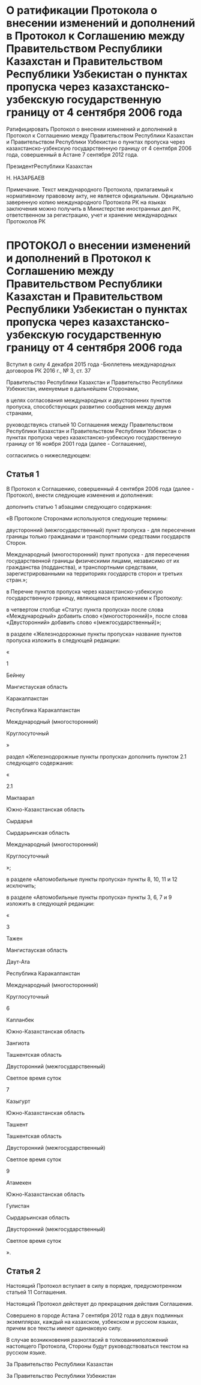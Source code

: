 # О ратификации Протокола о внесении изменений и дополнений в Протокол к Соглашению между Правительством Республики Казахстан и Правительством Республики Узбекистан о пунктах пропуска через казахстанско-узбекскую государственную границу от 4 сентября 2006 года

Ратифицировать Протокол о внесении изменений и дополнений в Протокол к Соглашению между Правительством Республики Казахстан и Правительством Республики Узбекистан о пунктах пропуска через казахстанско-узбекскую государственную границу от 4 сентября 2006 года, совершенный в Астане 7 сентября 2012 года.

ПрезидентРеспублики Казахстан

Н. НАЗАРБАЕВ

Примечание. Текст международного Протокола, прилагаемый к нормативному правовому акту, не является официальным. Официально заверенную копию международного Протокола РК на языках заключения можно получить в Министерстве иностранных дел РК, ответственном за регистрацию, учет и хранение международных Протоколов РК

# ПРОТОКОЛ о внесении изменений и дополнений в Протокол к Соглашению между Правительством Республики Казахстан и Правительством Республики Узбекистан о пунктах пропуска через казахстанско-узбекскую государственную границу от 4 сентября 2006 года

Вступил в силу 4 декабря 2015 года -Бюллетень международных договоров РК 2016 г., № 3, ст. 37

Правительство Республики Казахстан и Правительство Республики Узбекистан, именуемые в дальнейшем Сторонами,

в целях согласования международных и двусторонних пунктов пропуска, способствующих развитию сообщения между двумя странами,

руководствуясь статьей 10 Соглашения между Правительством Республики Казахстан и Правительством Республики Узбекистан о пунктах пропуска через казахстанско-узбекскую государственную границу от 16 ноября 2001 года (далее - Соглашение),

согласились о нижеследующем:

## Статья 1

В Протокол к Соглашению, совершенный 4 сентября 2006 года (далее - Протокол), внести следующие изменения и дополнения:

дополнить статью 1 абзацами следующего содержания:

«В Протоколе Сторонами используются следующие термины:

двусторонний (межгосударственный) пункт пропуска - для пересечения границы только гражданами и транспортными средствами государств Сторон.

Международный (многосторонний) пункт пропуска - для пересечения государственной границы физическими лицами, независимо от их гражданства (подданства), и транспортными средствами, зарегистрированными на территориях государств сторон и третьих стран.»;

в Перечне пунктов пропуска через казахстанско-узбекскую государственную границу, являющемся приложением к Протоколу:

в четвертом столбце «Статус пункта пропуска» после слова «Международный» добавить слово «(многосторонний)», после слова «Двусторонний» добавить слово «(межгосударственный)»;

в разделе «Железнодорожные пункты пропуска» название пунктов пропуска изложить в следующей редакции:

«

1

Бей­неу

Ман­ги­ста­ус­кая об­ласть

Ка­ра­кал­пак­стан

Рес­пуб­ли­ка Ка­ра­кал­пак­стан

Меж­ду­на­род­ный (мно­го­сто­рон­ний)

Круг­ло­су­точ­ный

»

раздел «Железнодорожные пункты пропуска» дополнить пунктом 2.1 следующего содержания:

«

2.1

Мак­та­арал

Юж­но-Ка­зах­стан­ская об­ласть

Сыр­да­рья

Сыр­да­рьин­ская об­ласть

Меж­ду­на­род­ный (мно­го­сто­рон­ний)

Круг­ло­су­точ­ный

»;

в разделе «Автомобильные пункты пропуска» пункты 8, 10, 11 и 12 исключить;

в разделе «Автомобильные пункты пропуска» пункты 3, 6, 7 и 9 изложить в следующей редакции:

«

3

Та­жен

Ман­ги­ста­ус­кая об­ласть

Да­ут-Ата

Рес­пуб­ли­ка Ка­ра­кал­пак­стан

Меж­ду­на­род­ный (мно­го­сто­рон­ний)

Круг­ло­су­точ­ный

6

Ка­п­лан­бек

Юж­но-Ка­зах­стан­ская об­ласть

Зан­гио­та

Таш­кент­ская об­ласть

Дву­сто­рон­ний (меж­го­су­дар­ствен­ный)

Свет­лое вре­мя су­ток

7

Казыг­урт

Юж­но-Ка­зах­стан­ская об­ласть

Таш­кент

Таш­кент­ская об­ласть

Дву­сто­рон­ний (меж­го­су­дар­ствен­ный)

Свет­лое вре­мя су­ток

9

Ата­ме­кен

Юж­но-Ка­зах­стан­ская об­ласть

Гу­ли­стан

Сыр­да­рьин­ская об­ласть

Дву­сто­рон­ний (меж­го­су­дар­ствен­ный)

Свет­лое вре­мя су­ток

».

## Статья 2

Настоящий Протокол вступает в силу в порядке, предусмотренном статьей 11 Соглашения.

Настоящий Протокол действует до прекращения действия Соглашения.

Совершено в городе Астана 7 сентября 2012 года в двух подлинных экземплярах, каждый на казахском, узбекском и русском языках, причем все тексты имеют одинаковую силу.

В случае возникновения разногласий в толкованииположений настоящего Протокола, Стороны будут руководствоваться текстом на русском языке.

За Правительство Республики Казахстан

За Правительство Республики Узбекистан

